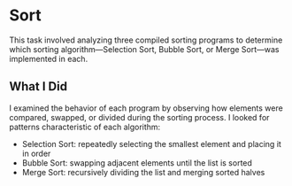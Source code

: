 # Sort

This task involved analyzing three compiled sorting programs to determine which sorting algorithm—Selection Sort, Bubble Sort, or Merge Sort—was implemented in each.

## What I Did

I examined the behavior of each program by observing how elements were compared, swapped, or divided during the sorting process. I looked for patterns characteristic of each algorithm:

- Selection Sort: repeatedly selecting the smallest element and placing it in order
- Bubble Sort: swapping adjacent elements until the list is sorted
- Merge Sort: recursively dividing the list and merging sorted halves
